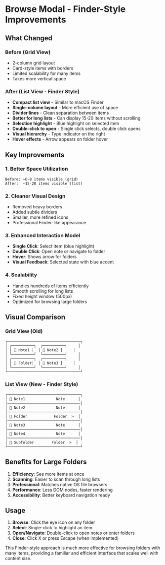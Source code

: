 # Browse Modal - Finder-Style Improvements

## What Changed

### Before (Grid View)
- 2-column grid layout
- Card-style items with borders
- Limited scalability for many items
- Takes more vertical space

### After (List View - Finder Style)
- **Compact list view** - Similar to macOS Finder
- **Single-column layout** - More efficient use of space
- **Divider lines** - Clean separation between items
- **Better for long lists** - Can display 15-20 items without scrolling
- **Selection highlight** - Blue highlight on selected item
- **Double-click to open** - Single click selects, double click opens
- **Visual hierarchy** - Type indicator on the right
- **Hover effects** - Arrow appears on folder hover

## Key Improvements

### 1. **Better Space Utilization**
```
Before: ~6-8 items visible (grid)
After:  ~15-20 items visible (list)
```

### 2. **Cleaner Visual Design**
- Removed heavy borders
- Added subtle dividers
- Smaller, more refined icons
- Professional Finder-like appearance

### 3. **Enhanced Interaction Model**
- **Single Click**: Select item (blue highlight)
- **Double Click**: Open note or navigate to folder
- **Hover**: Shows arrow for folders
- **Visual Feedback**: Selected state with blue accent

### 4. **Scalability**
- Handles hundreds of items efficiently
- Smooth scrolling for long lists
- Fixed height window (500px)
- Optimized for browsing large folders

## Visual Comparison

### Grid View (Old)
```
┌─────────────────────────────────┐
│ ┌──────────┐  ┌──────────┐     │
│ │ 📄 Note1 │  │ 📄 Note2 │     │
│ └──────────┘  └──────────┘     │
│ ┌──────────┐  ┌──────────┐     │
│ │ 📁 Folder│  │ 📄 Note3 │     │
│ └──────────┘  └──────────┘     │
└─────────────────────────────────┘
```

### List View (New - Finder Style)
```
┌─────────────────────────────────┐
│ 📄 Note1              Note      │
│─────────────────────────────────│
│ 📄 Note2              Note      │
│─────────────────────────────────│
│ 📁 Folder            Folder  >  │
│─────────────────────────────────│
│ 📄 Note3              Note      │
│─────────────────────────────────│
│ 📄 Note4              Note      │
│─────────────────────────────────│
│ 📁 Subfolder        Folder  >  │
└─────────────────────────────────┘
```

## Benefits for Large Folders

1. **Efficiency**: See more items at once
2. **Scanning**: Easier to scan through long lists
3. **Professional**: Matches native OS file browsers
4. **Performance**: Less DOM nodes, faster rendering
5. **Accessibility**: Better keyboard navigation ready

## Usage

1. **Browse**: Click the eye icon on any folder
2. **Select**: Single-click to highlight an item
3. **Open/Navigate**: Double-click to open notes or enter folders
4. **Close**: Click X or press Escape (when implemented)

This Finder-style approach is much more effective for browsing folders with many items, providing a familiar and efficient interface that scales well with content size.